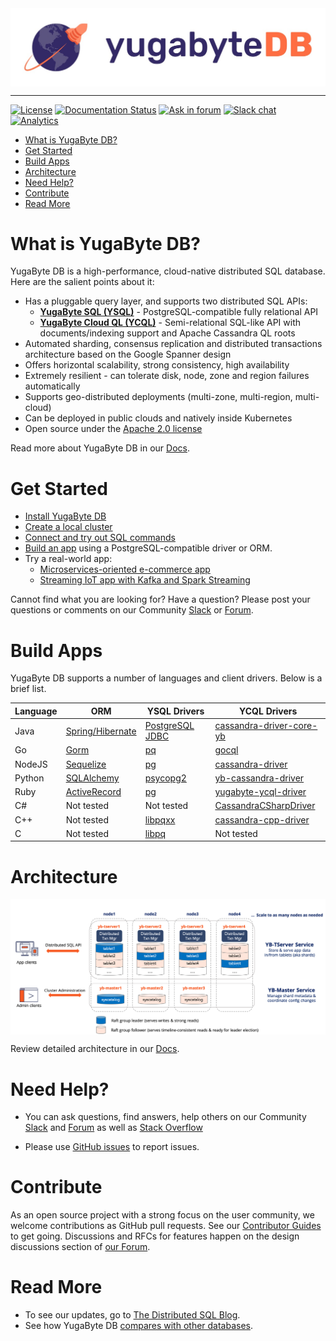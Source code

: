 <img src="https://github.com/YugaByte/yugabyte-db/raw/master/architecture/images/ybDB_horizontal.jpg" align="center" alt="YugaByte DB"/>

---------------------------------------

[![License](https://img.shields.io/badge/License-Apache%202.0-blue.svg)](https://opensource.org/licenses/Apache-2.0)
[![Documentation Status](https://readthedocs.org/projects/ansicolortags/badge/?version=latest)](https://docs.yugabyte.com/)
[![Ask in forum](https://img.shields.io/badge/ask%20us-forum-orange.svg)](https://forum.yugabyte.com/)
[![Slack chat](https://img.shields.io/badge/Slack:-%23yugabyte_db-blueviolet.svg?logo=slack)](https://www.yugabyte.com/slack)
[![Analytics](https://yugabyte.appspot.com/UA-104956980-4/home?pixel&useReferer)](https://github.com/YugaByte/ga-beacon)

- [What is YugaByte DB?](#what-is-yugabyte-db)
- [Get Started](#get-started)
- [Build Apps](#build-apps)
- [Architecture](#architecture)
- [Need Help?](#need-help)
- [Contribute](#contribute)
- [Read More](#read-more)

# What is YugaByte DB?

YugaByte DB is a high-performance, cloud-native distributed SQL database. Here are the salient points about it:
* Has a pluggable query layer, and supports two distributed SQL APIs:
    * **[YugaByte SQL (YSQL)](https://docs.yugabyte.com/latest/api/ysql/)** - PostgreSQL-compatible fully relational API
    * **[YugaByte Cloud QL (YCQL)](https://docs.yugabyte.com/latest/api/ycql/)** - Semi-relational SQL-like API with documents/indexing support and Apache Cassandra QL roots 
* Automated sharding, consensus replication and distributed transactions architecture based on the Google Spanner design
* Offers horizontal scalability, strong consistency, high availability
* Extremely resilient - can tolerate disk, node, zone and region failures automatically
* Supports geo-distributed deployments (multi-zone, multi-region, multi-cloud)
* Can be deployed in public clouds and natively inside Kubernetes
* Open source under the [Apache 2.0 license](https://github.com/YugaByte/yugabyte-db/blob/master/LICENSE.md)

Read more about YugaByte DB in our [Docs](https://docs.yugabyte.com/latest/introduction/).

# Get Started

* [Install YugaByte DB](https://docs.yugabyte.com/latest/quick-start/install/)
* [Create a local cluster](https://docs.yugabyte.com/latest/quick-start/create-local-cluster/)
* [Connect and try out SQL commands](https://docs.yugabyte.com/latest/quick-start/explore-ysql/)
* [Build an app](https://docs.yugabyte.com/latest/quick-start/build-apps/) using a PostgreSQL-compatible driver or ORM.
* Try a real-world app:
    * [Microservices-oriented e-commerce app](https://github.com/YugaByte/yugastore-java)
    * [Streaming IoT app with Kafka and Spark Streaming](https://docs.yugabyte.com/latest/develop/realworld-apps/iot-spark-kafka-ksql/)

Cannot find what you are looking for? Have a question? Please post your questions or comments on our Community [Slack](https://www.yugabyte.com/slack) or [Forum](https://forum.yugabyte.com).

# Build Apps

YugaByte DB supports a number of languages and client drivers. Below is a brief list.

| Language  | ORM | YSQL Drivers | YCQL Drivers |
| --------- | --- | ------------ | ------------ |
| Java  | [Spring/Hibernate](https://docs.yugabyte.com/latest/develop/build-apps/java/ysql-spring-data/) | [PostgreSQL JDBC](https://docs.yugabyte.com/latest/develop/build-apps/java/ysql-jdbc/) | [cassandra-driver-core-yb](https://docs.yugabyte.com/latest/develop/build-apps/java/ycql/)
| Go  | [Gorm](https://github.com/YugaByte/orm-examples) | [pq](https://docs.yugabyte.com/latest/develop/build-apps/go/#ysql) | [gocql](https://docs.yugabyte.com/latest/develop/build-apps/go/#ycql)
| NodeJS  | [Sequelize](https://github.com/YugaByte/orm-examples) | [pg](https://docs.yugabyte.com/latest/develop/build-apps/nodejs/#ysql) | [cassandra-driver](https://docs.yugabyte.com/latest/develop/build-apps/nodejs/#ycql)
| Python  | [SQLAlchemy](https://github.com/YugaByte/orm-examples) | [psycopg2](https://docs.yugabyte.com/latest/develop/build-apps/python/#ysql) | [yb-cassandra-driver](https://docs.yugabyte.com/latest/develop/build-apps/python/#ycql)
| Ruby  | [ActiveRecord](https://github.com/YugaByte/orm-examples) | [pg](https://docs.yugabyte.com/latest/develop/build-apps/ruby/#ysql) | [yugabyte-ycql-driver](https://docs.yugabyte.com/latest/develop/build-apps/ruby/#ycql)
| C#  | Not tested | Not tested | [CassandraCSharpDriver](https://docs.yugabyte.com/latest/develop/build-apps/csharp/#ycql)
| C++ | Not tested | [libpqxx](https://docs.yugabyte.com/latest/develop/build-apps/cpp/#ysql) | [cassandra-cpp-driver](https://docs.yugabyte.com/latest/develop/build-apps/cpp/#ycql)
| C   | Not tested | [libpq](https://docs.yugabyte.com/latest/develop/build-apps/c/#ysql) | Not tested

# Architecture

<img src="https://raw.githubusercontent.com/YugaByte/yugabyte-db/master/architecture/images/yb-architecture.png" align="center" alt="YugaByte DB Architecture"/>

Review detailed architecture in our [Docs](https://docs.yugabyte.com/latest/architecture/).

# Need Help?

* You can ask questions, find answers, help others on our Community [Slack](https://www.yugabyte.com/slack) and [Forum](https://forum.yugabyte.com) as well as [Stack Overflow](https://stackoverflow.com/questions/tagged/yugabyte-db)

* Please use [GitHub issues](https://github.com/YugaByte/yugabyte-db/issues) to report issues.

# Contribute

As an open source project with a strong focus on the user community, we welcome contributions as GitHub pull requests. See our [Contributor Guides](https://docs.yugabyte.com/latest/contribute/) to get going. Discussions and RFCs for features happen on the design discussions section of [our Forum](https://forum.yugabyte.com).

# Read More

* To see our updates, go to [The Distributed SQL Blog](https://blog.yugabyte.com/).
* See how YugaByte DB [compares with other databases](https://docs.yugabyte.com/latest/comparisons/). 
